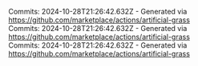 Commits: 2024-10-28T21:26:42.632Z - Generated via https://github.com/marketplace/actions/artificial-grass
<br>
Commits: 2024-10-28T21:26:42.632Z - Generated via https://github.com/marketplace/actions/artificial-grass
<br>
Commits: 2024-10-28T21:26:42.632Z - Generated via https://github.com/marketplace/actions/artificial-grass
<br>
